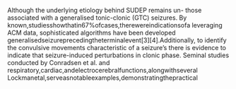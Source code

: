 Although the underlying etiology behind SUDEP remains un- those associated with a generalised tonic-clonic (GTC) seizures. By
known,studiesshowthatin67%ofcases,therewereindicationsofa leveraging ACM data, sophisticated algorithms have been developed
generalisedseizureprecedingtheterminalevent[3][4].Additionally, to identify the convulsive movements characteristic of a seizure’s
there is evidence to indicate that seizure-induced perturbations in clonic phase. Seminal studies conducted by Conradsen et al. and
respiratory,cardiac,andelectrocerebralfunctions,alongwithseveral Lockmanetal,serveasnotableexamples,demonstratingthepractical